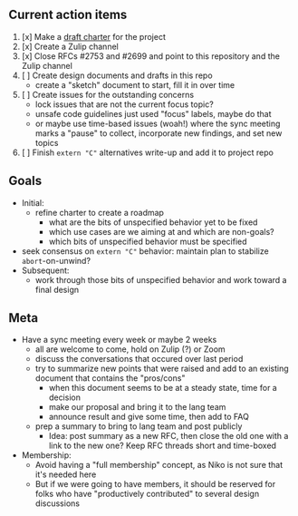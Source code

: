 ## Current action items

1. [x] Make a [draft charter](charter.md) for the project
1. [x] Create a Zulip channel
1. [x] Close RFCs #2753 and #2699 and point to this repository and the Zulip channel
1. [ ] Create design documents and drafts in this repo
   * create a "sketch" document to start, fill it in over time
1. [ ] Create issues for the outstanding concerns
   * lock issues that are not the current focus topic?
   * unsafe code guidelines just used "focus" labels, maybe do that
   * or maybe use time-based issues (woah!) where the sync meeting marks a
     "pause" to collect, incorporate new findings, and set new topics
1. [ ] Finish `extern "C"` alternatives write-up and add it to project repo

## Goals

* Initial:
  * refine charter to create a roadmap
    * what are the bits of unspecified behavior yet to be fixed
    * which use cases are we aiming at and which are non-goals?
    * which bits of unspecified behavior must be specified
 * seek consensus on `extern "C"` behavior: maintain plan to stabilize
   `abort`-on-unwind?
* Subsequent:
  * work through those bits of unspecified behavior and work toward a final design

## Meta

* Have a sync meeting every week or maybe 2 weeks
  * all are welcome to come, hold on Zulip (?) or Zoom
  * discuss the conversations that occured over last period
  * try to summarize new points that were raised and add to an existing document that contains the "pros/cons" 
    * when this document seems to be at a steady state, time for a decision
    * make our proposal and bring it to the lang team
    * announce result and give some time, then add to FAQ
  * prep a summary to bring to lang team and post publicly
    * Idea: post summary as a new RFC, then close the old one with a link to
      the new one? Keep RFC threads short and time-boxed
* Membership:
    * Avoid having a "full membership" concept, as Niko is not sure that it's
      needed here
    * But if we were going to have members, it should be reserved for folks who
      have "productively contributed" to several design discussions
